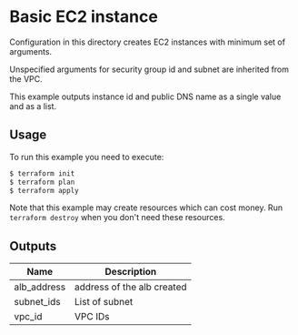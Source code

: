 # Basic EC2 instance

Configuration in this directory creates EC2 instances with minimum set of arguments.

Unspecified arguments for security group id and subnet are inherited from the VPC.

This example outputs instance id and public DNS name as a single value and as a list.

## Usage

To run this example you need to execute:

```bash
$ terraform init
$ terraform plan
$ terraform apply
```

Note that this example may create resources which can cost money. Run `terraform destroy` when you don't need these resources.

## Outputs

| Name | Description |
|------|-------------|
| alb_address| address of the alb created |
| subnet_ids | List of subnet |
| vpc_id | VPC IDs |